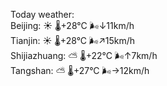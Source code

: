 Today weather:  
Beijing: ☀️   🌡️+28°C 🌬️↓11km/h  
Tianjin: ☀️   🌡️+28°C 🌬️↗15km/h  
Shijiazhuang: ⛅️  🌡️+22°C 🌬️↑7km/h  
Tangshan: ⛅️  🌡️+27°C 🌬️→12km/h  
